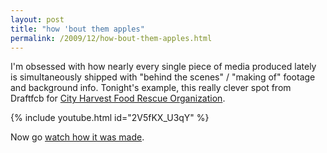 ```yaml
---
layout: post
title: "how 'bout them apples"
permalink: /2009/12/how-bout-them-apples.html
---
```


I'm obsessed with how nearly every single piece of media produced lately is simultaneously shipped with "behind the scenes" / "making of" footage and background info. Tonight's example, this really clever spot from Draftfcb for [City Harvest Food Rescue Organization](http://www.cityharvest.org/).

{% include youtube.html id="2V5fKX_U3qY" %}

Now go [watch how it was made](http://www.youtube.com/watch?v=SALSn9E1fkc&feature=player_embedded).